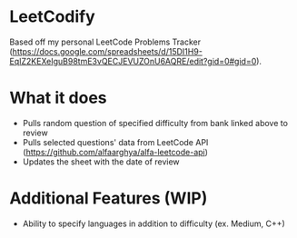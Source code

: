 # LeetCodify

Based off my personal LeetCode Problems Tracker (https://docs.google.com/spreadsheets/d/15DI1H9-EqIZ2KEXeIguB98tmE3vQECJEVUZOnU6AQRE/edit?gid=0#gid=0).

# What it does
- Pulls random question of specified difficulty from bank linked above to review
- Pulls selected questions' data from LeetCode API (https://github.com/alfaarghya/alfa-leetcode-api)
- Updates the sheet with the date of review

# Additional Features (WIP)
- Ability to specify languages in addition to difficulty (ex. Medium, C++)

  




